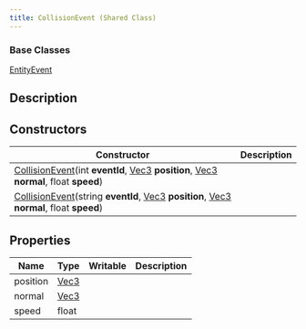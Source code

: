 ```yaml
---
title: CollisionEvent (Shared Class)
---
```

### Base Classes

[EntityEvent](/vext/ref/cls/shr/entityevent)

## Description

## Constructors

| Constructor                                                                                                                                                                              | Description |
| ---------------------------------------------------------------------------------------------------------------------------------------------------------------------------------------- | ----------- |
| [CollisionEvent](/vext/ref/cls/shr/collisionevent)(int **eventId**, [Vec3](/vext/ref/cls/shr/vec3) **position**, [Vec3](/vext/ref/cls/shr/vec3) **normal**, float **speed**)    |             |
| [CollisionEvent](/vext/ref/cls/shr/collisionevent)(string **eventId**, [Vec3](/vext/ref/cls/shr/vec3) **position**, [Vec3](/vext/ref/cls/shr/vec3) **normal**, float **speed**) |             |

## Properties

| Name     | Type                              | Writable | Description |
| -------- | --------------------------------- | -------- | ----------- |
| position | [Vec3](/vext/ref/cls/shr/vec3) |          |             |
| normal   | [Vec3](/vext/ref/cls/shr/vec3) |          |             |
| speed    | float                             |          |             |
